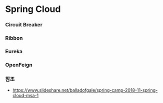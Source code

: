 # Spring Cloud

### Circuit Breaker
### Ribbon
### Eureka
### OpenFeign

### 참조
* https://www.slideshare.net/balladofgale/spring-camp-2018-11-spring-cloud-msa-1